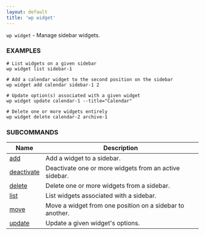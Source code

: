 ```yaml
---
layout: default
title: 'wp widget'
---
```


`wp widget` - Manage sidebar widgets.

### EXAMPLES

    # List widgets on a given sidebar
    wp widget list sidebar-1

    # Add a calendar widget to the second position on the sidebar
    wp widget add calendar sidebar-1 2

    # Update option(s) associated with a given widget
    wp widget update calendar-1 --title="Calendar"

    # Delete one or more widgets entirely
    wp widget delete calendar-2 archive-1

### SUBCOMMANDS

<table>
	<thead>
	<tr>
		<th>Name</th>
		<th>Description</th>
	</tr>
	</thead>
	<tbody>
		<tr>
			<td><a href="/commands/widget/add/">add</a></td>
			<td>Add a widget to a sidebar.</td>
		</tr>
		<tr>
			<td><a href="/commands/widget/deactivate/">deactivate</a></td>
			<td>Deactivate one or more widgets from an active sidebar.</td>
		</tr>
		<tr>
			<td><a href="/commands/widget/delete/">delete</a></td>
			<td>Delete one or more widgets from a sidebar.</td>
		</tr>
		<tr>
			<td><a href="/commands/widget/list/">list</a></td>
			<td>List widgets associated with a sidebar.</td>
		</tr>
		<tr>
			<td><a href="/commands/widget/move/">move</a></td>
			<td>Move a widget from one position on a sidebar to another.</td>
		</tr>
		<tr>
			<td><a href="/commands/widget/update/">update</a></td>
			<td>Update a given widget's options.</td>
		</tr>
	</tbody>
</table>
